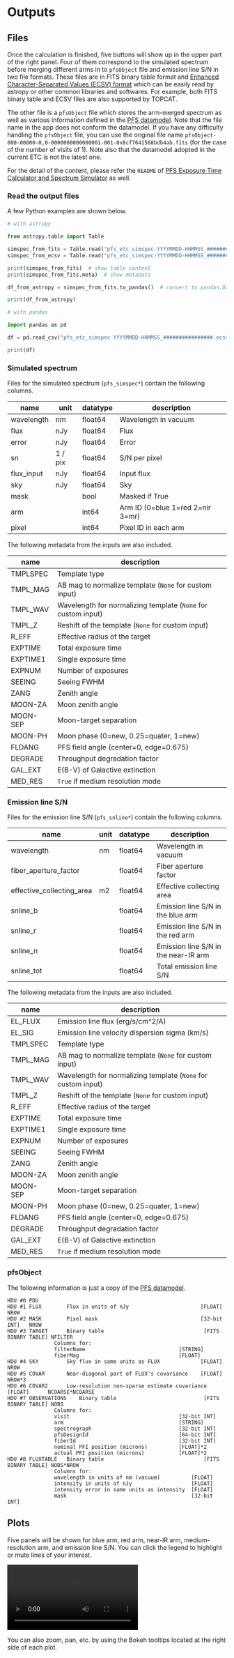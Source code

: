 # Outputs

## Files

Once the calculation is finished, five buttons will show up in the upper part of the right panel.
Four of them correspond to the simulated spectrum before merging different arms in to `pfsObject` file and
emission line S/N in two file formats.
These files are in FITS binary table format and [Enhanced Character-Separated Values (ECSV) format](https://github.com/astropy/astropy-APEs/blob/main/APE6.rst) which can be easily read by astropy or other common libraries and softwares. For example, both FITS binary table and ECSV files are also supported by TOPCAT.

The other file is a `pfsObject` file which stores the arm-merged spectrum as well as various information
defined in the [PFS datamodel](https://github.com/Subaru-PFS/datamodel/blob/37d0bda305ea3fb5c86bc88aaa77581975540112/datamodel.txt).
Note that the file name in the app does not conform the datamodel.
If you have any difficulty handling the `pfsObject` file,
you can use the original file name `pfsObject-000-00000-0,0-0000000000000001-001-0x8cf7641568bdb4ab.fits` (for the case of the number of visits of 1).
Note also that the datamodel adopted in the current ETC is not the latest one.



For the detail of the content, please refer the `README` of [PFS Exposure Time Calculator and Spectrum Simulator](https://github.com/Subaru-PFS/spt_ExposureTimeCalculator/) as well.

### Read the output files

A few Python examples are shown below.

```py
# with astropy

from astropy.table import Table

simspec_from_fits = Table.read("pfs_etc_simspec-YYYYMMDD-HHMMSS_################.fits")
simspec_from_ecsv = Table.read("pfs_etc_simspec-YYYYMMDD-HHMMSS_################.ecsv")

print(simspec_from_fits)  # show table content
print(simspec_from_fits.meta)  # show metadata

df_from_astropy = simspec_from_fits.to_pandas()  # convert to pandas.DataFrame

print(df_from_astropy)
```

```py
# with pandas

import pandas as pd

df = pd.read_csv("pfs_etc_simspec-YYYYMMDD-HHMMSS_################.ecsv", comment="#")

print(df)
```




### Simulated spectrum

Files for the simulated spectrum (`pfs_simspec*`) contain the following columns.

| name       | unit    | datatype | description                      |
|------------|---------|----------|----------------------------------|
| wavelength | nm      | float64  | Wavelength in vacuum             |
| flux       | nJy     | float64  | Flux                             |
| error      | nJy     | float64  | Error                            |
| sn         | 1 / pix | float64  | S/N per pixel                    |
| flux_input | nJy     | float64  | Input flux                       |
| sky        | nJy     | float64  | Sky                              |
| mask       |         | bool     | Masked if True                   |
| arm        |         | int64    | Arm ID (0=blue 1=red 2=nir 3=mr) |
| pixel      |         | int64    | Pixel ID in each arm             |

The following metadata from the inputs are also included.

| name     | description                                                    |
|----------|----------------------------------------------------------------|
| TMPLSPEC | Template type                                                  |
| TMPL_MAG | AB mag to normalize template (`None` for custom input)         |
| TMPL_WAV | Wavelength for normalizing template  (`None` for custom input) |
| TMPL_Z   | Reshift of the template   (`None` for custom input)            |
| R_EFF    | Effective radius of the target                                 |
| EXPTIME  | Total exposure time                                            |
| EXPTIME1 | Single exposure time                                           |
| EXPNUM   | Number of exposures                                            |
| SEEING   | Seeing FWHM                                                    |
| ZANG     | Zenith angle                                                   |
| MOON-ZA  | Moon zenith angle                                              |
| MOON-SEP | Moon-target separation                                         |
| MOON-PH  | Moon phase (0=new, 0.25=quater, 1=new)                         |
| FLDANG   | PFS field angle (center=0, edge=0.675)                         |
| DEGRADE  | Throughput degradation factor                                  |
| GAL_EXT  | E(B-V) of Galactive extinction                                 |
| MED_RES  | `True` if medium resolution mode                               |

### Emission line S/N

Files for the emission line S/N (`pfs_snline*`) contain the following columns.

| name                      | unit | datatype | description                          |
|---------------------------|------|----------|--------------------------------------|
| wavelength                | nm   | float64  | Wavelength in vacuum                 |
| fiber_aperture_factor     |      | float64  | Fiber aperture factor                |
| effective_collecting_area | m2   | float64  | Effective collecting area            |
| snline_b                  |      | float64  | Emission line S/N in the blue arm    |
| snline_r                  |      | float64  | Emission line S/N in the red arm     |
| snline_n                  |      | float64  | Emission line S/N in the near-IR arm |
| snline_tot                |      | float64  | Total emission line S/N              |

The following metadata from the inputs are also included.

| name     | description                                                    |
|----------|----------------------------------------------------------------|
| EL_FLUX  | Emission line flux (erg/s/cm^2/A)                              |
| EL_SIG   | Emission line velocity dispersion sigma (km/s)                 |
| TMPLSPEC | Template type                                                  |
| TMPL_MAG | AB mag to normalize template (`None` for custom input)         |
| TMPL_WAV | Wavelength for normalizing template  (`None` for custom input) |
| TMPL_Z   | Reshift of the template   (`None` for custom input)            |
| R_EFF    | Effective radius of the target                                 |
| EXPTIME  | Total exposure time                                            |
| EXPTIME1 | Single exposure time                                           |
| EXPNUM   | Number of exposures                                            |
| SEEING   | Seeing FWHM                                                    |
| ZANG     | Zenith angle                                                   |
| MOON-ZA  | Moon zenith angle                                              |
| MOON-SEP | Moon-target separation                                         |
| MOON-PH  | Moon phase (0=new, 0.25=quater, 1=new)                         |
| FLDANG   | PFS field angle (center=0, edge=0.675)                         |
| DEGRADE  | Throughput degradation factor                                  |
| GAL_EXT  | E(B-V) of Galactive extinction                                 |
| MED_RES  | `True` if medium resolution mode                               |

### pfsObject

The following information is just a copy of the  [PFS datamodel](https://github.com/Subaru-PFS/datamodel/blob/37d0bda305ea3fb5c86bc88aaa77581975540112/datamodel.txt).

```
HDU #0 PDU
HDU #1 FLUX        Flux in units of nJy                       [FLOAT]        NROW
HDU #2 MASK        Pixel mask                                 [32-bit INT]   NROW
HDU #3 TARGET      Binary table                                [FITS BINARY TABLE] NFILTER
               Columns for:
               filterName                              [STRING]
               fiberMag                                [FLOAT]
HDU #4 SKY         Sky flux in same units as FLUX             [FLOAT]        NROW
HDU #5 COVAR       Near-diagonal part of FLUX's covariance    [FLOAT]        NROW*3
HDU #6 COVAR2      Low-resolution non-sparse estimate covariance [FLOAT]      NCOARSE*NCOARSE
HDU #7 OBSERVATIONS    Binary table                            [FITS BINARY TABLE] NOBS
               Columns for:
               visit                                   [32-bit INT]
               arm                                     [STRING]
               spectrograph                            [32-bit INT]
               pfsDesignId                             [64-bit INT]
               fiberId                                 [32-bit INT]
               nominal PFI position (microns)          [FLOAT]*2
               actual PFI position (microns)           [FLOAT]*2
HDU #8 FLUXTABLE   Binary table                                [FITS BINARY TABLE] NOBS*NROW
               Columns for:
		       wavelength in units of nm (vacuum)          [FLOAT]
		       intensity in units of nJy                   [FLOAT]
		       intensity error in same units as intensity  [FLOAT]
		       mask                                        [32-bit INT]
```

## Plots

Five panels will be shown for blue arm, red arm, near-IR arm, medium-resolution arm, and emission line S/N.
You can click the legend to highlight or mute lines of your interest.

![type:video](videos/legend_mute.mp4)

You can also zoom, pan, etc. by using the Bokeh tooltips located at the right side of each plot.



